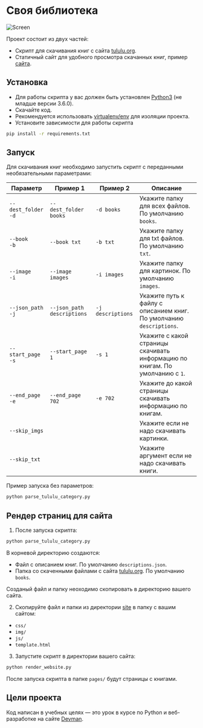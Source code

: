 # Своя библиотека

![Screen](https://github.com/pooopkaaa/download-books/tree/main/site/screen.png)

Проект состоит из двух частей:

- Скрипт для cкачивания книг с сайта [tululu.org](https://tululu.org/).
- Cтатичный сайт для удобного просмотра скачанных книг, пример [сайта](https://pooopkaaa.github.io/download-books/site/pages/index.html).

## Установка

- Для работы скрипта у вас должен быть установлен [Python3](https://www.python.org/downloads/) (не младше версии 3.6.0).
- Скачайте код.
- Рекомендуется использовать [virtualenv/env](https://docs.python.org/3/library/venv.html) для изоляции проекта.
- Установите зависимости для работы скрипта

```bash
pip install -r requirements.txt
```

## Запуск

Для скачивания книг необходимо запустить скрипт с переданными необязательными параметрами:

Параметр | Пример 1 | Пример 2 | Описание
------- | -------- | -------- | --------
`--dest_folder`<br>`-d` | `--dest_folder books` | `-d books` | Укажите папку для всех файлов. По умолчанию `books`.
`--book`<br>`-b` | `--book txt` | `-b txt` | Укажите папку для txt файлов. По умолчанию `txt`.
`--image`<br>`-i` | `--image images` | `-i images` | Укажите папку для картинок. По умолчанию `images`.
`--json_path`<br>`-j` | `--json_path descriptions` | `-j descriptions` | Укажите путь к файлу с описанием книг. По умолчанию `descriptions`.
`--start_page`<br>`-s` | `--start_page 1` | `-s 1` | Укажите с какой страницы скачивать информацию по книгам. По умолчанию c `1`.
`--end_page`<br>`-e` | `--end_page 702` | `-e 702` | Укажите до какой страницы скачивать информацию по книгам.
`--skip_imgs` | | | Укажите если не надо скачивать картинки.
`--skip_txt` | | | Укажите аргумент если не надо скачивать книги.

Пример запуска без параметров:

```sh
python parse_tululu_category.py
```

## Рендер страниц для сайта

1. После запуска скрипта:

```sh
python parse_tululu_category.py
```

В корневой директорию создаются:

- Файл с описанием книг. По умолчанию `descriptions.json`.
- Папка со скаченными файлами с сайта [tululu.org](https://tululu.org/). По умолчанию `books`.

Созданый файл и папку неоходимо скопировать в директорию вашего сайта.

2. Скопируйте файл и папки из директории [site](https://github.com/pooopkaaa/download-books/tree/main/site) в папку с вашим сайтом:

- `css/`
- `img/`
- `js/`
- `template.html`

3. Запустите скрипт в директории вашего сайта:

```sh
python render_website.py
```

После запуска скрипта в папке `pages/` будут страницы с книгами.

## Цели проекта

Код написан в учебных целях — это урок в курсе по Python и веб-разработке на сайте [Devman](https://dvmn.org).